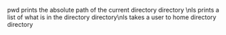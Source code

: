 pwd prints the absolute path of the current directory directory \nls prints a list of what is in the directory directory\nls takes a user to home directory directory
